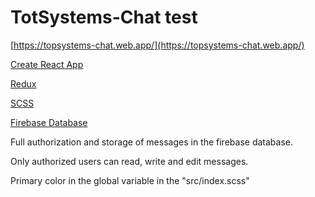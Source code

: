 # TotSystems-Chat test

[https://topsystems-chat.web.app/](https://topsystems-chat.web.app/)

 [Create React App](https://github.com/facebook/create-react-app)
 
 [Redux](https://www.npmjs.com/package/redux)
 
 [SCSS](https://www.npmjs.com/package/node-sass)

 [Firebase Database](https://firebase.google.com/docs/database)
 
Full authorization and storage of messages in the firebase database.

Only authorized users can read, write and edit messages.

Primary color in the global variable in the "src/index.scss"